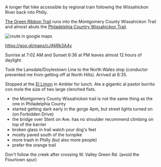 A longer flat hike accessible by regional train following the Wissahickon River back into Philly.

[The Green Ribbon Trail](http://www.wvwa.org/greenribbontrail/) runs into the Montgomery County Wissahickon Trail and almost abuts the [Philadelphia Country Wissahickon Trail](http://fow.org/visit-the-park/).

![route in google maps](c594535f2299f7647c425b0df4859904/raw/4af9cdc7deeaf5d41d6d14cd265ad9ac198c108c/route.png)

https://goo.gl/maps/cJjNjRk3A4v




Sunrise at 7:02 AM and Sunset 6:36 at PM leaves almost 12 hours of daylight.

Took the Lansdale/Doylestown Line to the North Wales stop (conductor prevented me from getting off at North Hills). Arrived at 8:35.



Stopped at the [El Limon](https://goo.gl/maps/LLkWGNEZ5g52) in Ambler for lunch.  Ate a gigantic al pastor burrito con mole the size of two large clenched fists.

 

* the Montgomery County Wissahickon trail is not the same thing as the one in Philadelphia County 
* started getting dark early in the gorge 4pm, but street lights turned on (on Forbidden Drive)
* the bridge over Stent on Ave. has no shoulder recommend climbing on top of the barrier
* broken glass in trail watch your dog's feet
* mostly paved south of the turnpike
* more trash in Philly (but also more people)
* prefer the orange trail

Don't follow the creek after crossing W. Valley Green Rd. (avoid the Flourtown spur)


